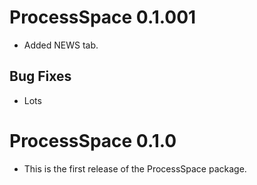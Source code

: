 # ProcessSpace 0.1.001

* Added NEWS tab.

## Bug Fixes

* Lots

# ProcessSpace 0.1.0

* This is the first release of the ProcessSpace package.
